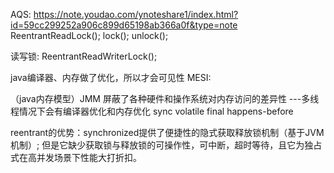 
AQS:
https://note.youdao.com/ynoteshare1/index.html?id=59cc299252a906c899d65198ab366a0f&type=note
ReentrantReadLock();
lock();
unlock();

 读写锁:
     ReentrantReadWriterLock();
     
java编译器、内存做了优化，所以才会可见性
MESI:     

（java内存模型）JMM
屏蔽了各种硬件和操作系统对内存访问的差异性 ---多线程情况下会有编译器优化和内存优化
sync
volatile
final
happens-before

reentrant的优势：synchronized提供了便捷性的隐式获取释放锁机制（基于JVM机制）;
但是它缺少获取锁与释放锁的可操作性，可中断，超时等待，且它为独占式在高并发场景下性能大打折扣。

​     

